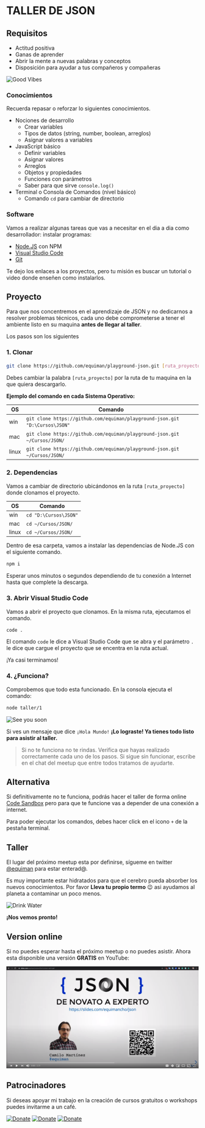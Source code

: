 # TALLER DE JSON

## Requisitos

* Actitud positiva
* Ganas de aprender
* Abrir la mente a nuevas palabras y conceptos
* Disposición para ayudar a tus compañeros y compañeras

![Good Vibes](https://media.giphy.com/media/62cT89Nnbb7Gnplz0e/giphy.gif)

### Conocimientos

Recuerda repasar o reforzar lo siguientes conocimientos.

* Nociones de desarrollo
  * Crear variables
  * Tipos de datos (string, number, boolean, arreglos)
  * Asignar valores a variables
* JavaScript básico
  * Definir variables
  * Asignar valores
  * Arreglos
  * Objetos y propiedades
  * Funciones con parámetros
  * Saber para que sirve `console.log()`
* Terminal o Consola de Comandos (nivel básico)
  * Comando `cd` para cambiar de directorio

### Software

Vamos a realizar algunas tareas que vas a necesitar en el dia a dia como desarrollador: instalar programas:

* [Node.JS](https://nodejs.org/) con NPM
* [Visual Studio Code](https://code.visualstudio.com/)
* [Git](https://git-scm.com/)

Te dejo los enlaces a los proyectos, pero tu misión es buscar un tutorial o video donde enseñen como instalarlos.


## Proyecto

Para que nos concentremos en el aprendizaje de JSON y no dedicarnos a resolver problemas técnicos, cada uno debe comprometerse a tener el ambiente listo en su maquina **antes de llegar al taller**.

Los pasos son los siguientes

### 1. Clonar

```bash
git clone https://github.com/equiman/playground-json.git [ruta_proyecto]
```

Debes cambiar la palabra `[ruta_proyecto]` por la ruta de tu maquina en la que quiera descargarlo.

**Ejemplo del comando en cada Sistema Operativo:**

| OS | Comando |
| --- | --- |
| win | `git clone https://github.com/equiman/playground-json.git "D:\Cursos\JSON"` |
| mac | `git clone https://github.com/equiman/playground-json.git ~/Cursos/JSON/` |
| linux | `git clone https://github.com/equiman/playground-json.git ~/Cursos/JSON/` |

### 2. Dependencias

Vamos a cambiar de directorio ubicándonos en la ruta `[ruta_proyecto]` donde clonamos el proyecto.

| OS | Comando |
| --- | --- |
| win | `cd "D:\Cursos\JSON"` |
| mac | `cd ~/Cursos/JSON/` |
| linux | `cd ~/Cursos/JSON/` |

Dentro de esa carpeta, vamos a instalar las dependencias de Node.JS con el siguiente comando.

```bash
npm i
```

Esperar unos minutos o segundos dependiendo de tu conexión a Internet hasta que complete la descarga.

### 3. Abrir Visual Studio Code

Vamos a abrir el proyecto que clonamos. En la misma ruta, ejecutamos el comando.

```bash
code .
```

El comando `code` le dice a Visual Studio Code que se abra y el parámetro `.` le dice que cargue el proyecto que se encentra en la ruta actual.

¡Ya casi terminamos!

### 4. ¿Funciona?

Comprobemos que todo esta funcionado. En la consola ejecuta el comando:

```bash
node taller/1
```

![See you soon](https://media.giphy.com/media/7QXTBbwXC2ARG/giphy.gif)

Si ves un mensaje que dice `¡Hola Mundo!` **¡Lo lograste! Ya tienes todo listo para asistir al taller.**

> Si no te funciona no te rindas. Verifica que hayas realizado correctamente cada uno de los pasos. 
> Si sigue sin funcionar, escribe en el chat del meetup que entre todos tratamos de ayudarte.

## Alternativa

Si definitivamente no te funciona, podrás hacer el taller de forma online [Code Sandbox](https://githubbox.com/equiman/playground-json) pero para que te funcione vas a depender de una conexión a internet.

Para poder ejecutar los comandos, debes hacer click en el icono `+` de la pestaña terminal.

## Taller

El lugar del próximo meetup esta por definirse, sígueme en twitter [@equiman](https://twitter.com/equiman) para estar enterad@.

Es muy importante estar hidratados para que el cerebro pueda absorber los nuevos conocimientos.
Por favor **Lleva tu propio termo** :wink: asi ayudamos al planeta a contaminar un poco menos.

![Drink Water](https://media.giphy.com/media/lzoNS7ciab7uWWy2cf/giphy.gif)

 **¡Nos vemos pronto!**

## Version online

Si no puedes esperar hasta el próximo meetup o no puedes asistir. Ahora esta disponible una versión **GRATIS** en YouTube:

[![Curso JSON de novato a experto](assets/images/youtube.png)](https://www.youtube.com/playlist?list=PLrDTf5qnZdEAiHO19QB9hq5QXAef1h8oY)

## Patrocinadores

Si deseas apoyar mi trabajo en la creación de cursos gratuitos o workshops puedes invitarme a un café.

[![Donate](https://img.shields.io/badge/paypal-donate-blue)](https://paypal.me/equiman/3)
[![Donate](https://img.shields.io/badge/patreon-donate-red)](https://patreon.com/equiman)
[![Donate](https://img.shields.io/badge/buy%20me%20a%20coffee-donate-orange)](https://buymeacoff.ee/equiman)
